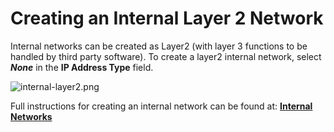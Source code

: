 
# Creating an Internal Layer 2 Network

Internal networks can be created as Layer2 (with layer 3 functions to be handled by third party software). To create a layer2 internal network, select ***None*** in the **IP Address Type** field.

![internal-layer2.png](/product-guide/screenshots/internal-layer2.png)

Full instructions for creating an internal network can be found at: [**Internal Networks**](/product-guide/networks/internal-networks)